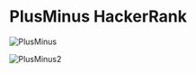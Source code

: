 # PlusMinus HackerRank

![PlusMinus](https://i.imgur.com/1TKGibG.png)

![PlusMinus2](https://i.imgur.com/EXPAm8t.png)
